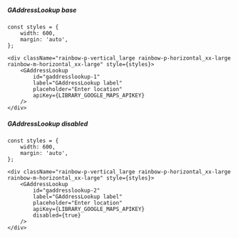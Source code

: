 ##### GAddressLookup base

    const styles = {
        width: 600,
        margin: 'auto',
    };

    <div className="rainbow-p-vertical_large rainbow-p-horizontal_xx-large rainbow-m-horizontal_xx-large" style={styles}>
        <GAddressLookup
            id="gaddresslookup-1"
            label="GAddressLookup label"
            placeholder="Enter location"
            apiKey={LIBRARY_GOOGLE_MAPS_APIKEY}
        />
    </div>

##### GAddressLookup disabled

    const styles = {
        width: 600,
        margin: 'auto',
    };

    <div className="rainbow-p-vertical_large rainbow-p-horizontal_xx-large rainbow-m-horizontal_xx-large" style={styles}>
        <GAddressLookup
            id="gaddresslookup-2"
            label="GAddressLookup label"
            placeholder="Enter location"
            apiKey={LIBRARY_GOOGLE_MAPS_APIKEY}
            disabled={true}
        />
    </div>
